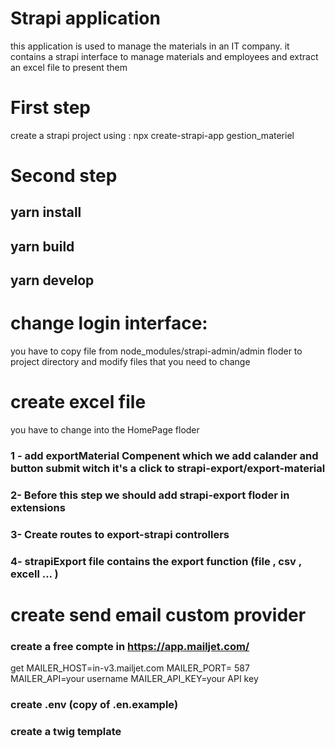 # Strapi application
this application is used to manage the materials in an IT company.
it contains a strapi interface to manage materials and employees and extract an excel file to present them
# First step 
create a strapi project using : npx create-strapi-app gestion_materiel
# Second step 
## yarn install
## yarn build
## yarn develop 
# change login interface:
you have to copy file from node_modules/strapi-admin/admin floder to project directory 
and modify files that you need to change 
# create excel file
you have to change into the HomePage floder 
### 1 - add exportMaterial Compenent which we add calander and button submit witch it's a click to strapi-export/export-material
### 2-  Before this step we should add strapi-export floder in extensions 
### 3- Create routes to export-strapi controllers
### 4- strapiExport file contains the export function (file , csv , excell ... )
# create send email custom provider
### create a free compte in https://app.mailjet.com/
get 
MAILER_HOST=in-v3.mailjet.com
MAILER_PORT= 587
MAILER_API=your username
MAILER_API_KEY=your API key 
### create .env (copy of .en.example)
### create a twig template